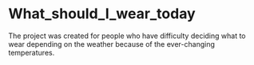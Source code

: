 # What_should_I_wear_today

The project was created for people who have difficulty deciding what to wear depending on the weather because of the ever-changing temperatures.
